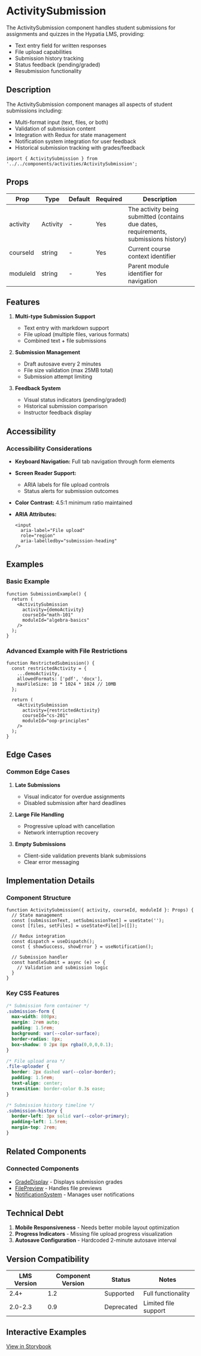 # ActivitySubmission

The ActivitySubmission component handles student submissions for assignments and quizzes in the Hypatia LMS, providing:

- Text entry field for written responses
- File upload capabilities
- Submission history tracking
- Status feedback (pending/graded)
- Resubmission functionality

## Description

The ActivitySubmission component manages all aspects of student submissions including:

- Multi-format input (text, files, or both)
- Validation of submission content
- Integration with Redux for state management
- Notification system integration for user feedback
- Historical submission tracking with grades/feedback

```tsx
import { ActivitySubmission } from '../../components/activities/ActivitySubmission';
```

## Props

| Prop | Type | Default | Required | Description |
|------|------|---------|----------|-------------|
| activity | Activity | - | Yes | The activity being submitted (contains due dates, requirements, submissions history) |
| courseId | string | - | Yes | Current course context identifier |
| moduleId | string | - | Yes | Parent module identifier for navigation |

## Features

1. **Multi-type Submission Support**  
   - Text entry with markdown support  
   - File upload (multiple files, various formats)  
   - Combined text + file submissions  

2. **Submission Management**  
   - Draft autosave every 2 minutes  
   - File size validation (max 25MB total)  
   - Submission attempt limiting  

3. **Feedback System**  
   - Visual status indicators (pending/graded)  
   - Historical submission comparison  
   - Instructor feedback display  

## Accessibility

### Accessibility Considerations

- **Keyboard Navigation:** Full tab navigation through form elements  
- **Screen Reader Support:**  
  - ARIA labels for file upload controls  
  - Status alerts for submission outcomes  
- **Color Contrast:** 4.5:1 minimum ratio maintained  
- **ARIA Attributes:**  

  ```tsx
  <input 
    aria-label="File upload"
    role="region" 
    aria-labelledby="submission-heading"
  />
  ```

## Examples

### Basic Example

```tsx
function SubmissionExample() {
  return (
    <ActivitySubmission 
      activity={demoActivity}
      courseId="math-101" 
      moduleId="algebra-basics"
    />
  );
}
```

### Advanced Example with File Restrictions

```tsx
function RestrictedSubmission() {
  const restrictedActivity = {
    ...demoActivity,
    allowedFormats: ['pdf', 'docx'],
    maxFileSize: 10 * 1024 * 1024 // 10MB
  };

  return (
    <ActivitySubmission 
      activity={restrictedActivity}
      courseId="cs-201" 
      moduleId="oop-principles"
    />
  );
}
```

## Edge Cases

### Common Edge Cases

1. **Late Submissions**  
   - Visual indicator for overdue assignments  
   - Disabled submission after hard deadlines  

2. **Large File Handling**  
   - Progressive upload with cancellation  
   - Network interruption recovery  

3. **Empty Submissions**  
   - Client-side validation prevents blank submissions  
   - Clear error messaging  

## Implementation Details

### Component Structure

```tsx
function ActivitySubmission({ activity, courseId, moduleId }: Props) {
  // State management
  const [submissionText, setSubmissionText] = useState('');
  const [files, setFiles] = useState<File[]>([]);
  
  // Redux integration
  const dispatch = useDispatch();
  const { showSuccess, showError } = useNotification();

  // Submission handler
  const handleSubmit = async (e) => {
    // Validation and submission logic
  }
}
```

### Key CSS Features

```css
/* Submission form container */
.submission-form {
  max-width: 800px;
  margin: 2rem auto;
  padding: 1.5rem;
  background: var(--color-surface);
  border-radius: 8px;
  box-shadow: 0 2px 8px rgba(0,0,0,0.1);
}

/* File upload area */
.file-uploader {
  border: 2px dashed var(--color-border);
  padding: 1.5rem;
  text-align: center;
  transition: border-color 0.3s ease;
}

/* Submission history timeline */
.submission-history {
  border-left: 3px solid var(--color-primary);
  padding-left: 1.5rem;
  margin-top: 2rem;
}
```

## Related Components

### Connected Components

- [GradeDisplay](../data/GradeDisplay.md) - Displays submission grades  
- [FilePreview](../ui/FilePreview.md) - Handles file previews  
- [NotificationSystem](../ui/NotificationSystem.md) - Manages user notifications  

## Technical Debt

1. **Mobile Responsiveness** - Needs better mobile layout optimization  
2. **Progress Indicators** - Missing file upload progress visualization  
3. **Autosave Configuration** - Hardcoded 2-minute autosave interval  

## Version Compatibility

| LMS Version | Component Version | Status     | Notes                  |
|-------------|-------------------|------------|------------------------|
| 2.4+        | 1.2               | Supported  | Full functionality     |
| 2.0-2.3     | 0.9               | Deprecated | Limited file support   |

## Interactive Examples

[View in Storybook](http://storybook.hypatia-lms.dev/?path=/docs/components-activities-activitysubmission--basic-usage)
